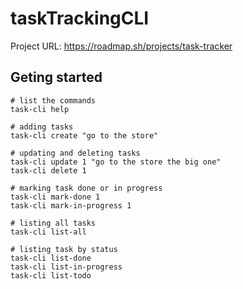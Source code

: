 # taskTrackingCLI

Project URL: https://roadmap.sh/projects/task-tracker

## Geting started 

```shell
# list the commands
task-cli help

# adding tasks
task-cli create "go to the store"

# updating and deleting tasks
task-cli update 1 "go to the store the big one"
task-cli delete 1

# marking task done or in progress
task-cli mark-done 1
task-cli mark-in-progress 1 

# listing all tasks 
task-cli list-all

# listing task by status 
task-cli list-done
task-cli list-in-progress
task-cli list-todo
```
